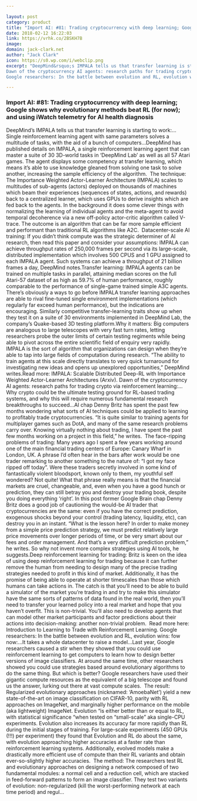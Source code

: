 ```yaml
---

layout: post
category: product
title: "Import AI: #81: Trading cryptocurrency with deep learning; Google shows why evolutionary methods beat RL (for now); and using iWatch telemetry for AI health diagnosis"
date: 2018-02-12 16:22:03
link: https://vrhk.co/2BSKH7B
image: 
domain: jack-clark.net
author: "Jack Clark"
icon: https://s0.wp.com/i/webclip.png
excerpt: "DeepMind&rsquo;s IMPALA tells us that transfer learning is starting to work:&hellip;Single reinforcement learning agent with same parameters solves a multitude of tasks, with the aid of a bunch of computers&hellip;DeepMind has published details on IMPALA, a single reinforcement learning agent that can master a suite of 30 3D-world tasks in &lsquo;DeepMind Lab&rsquo; as well as all 57 Atari games. The agent displays some competency at transfer learning, which means it&rsquo;s able to use knowledge gleaned from solving one task to solve another, increasing the sample efficiency of the algorithm.&nbsp;&nbsp;The technique: The Importance Weighted Actor-Learner Architecture (IMPALA) scales to multitudes of sub-agents (actors) deployed on thousands of machines which beam their experiences (sequences of states, actions, and rewards) back to a centralized learner, which uses GPUs to derive insights which are fed back to the agents. In the background it does some clever things with normalizing the learning of individual agents and the meta-agent to avoid temporal decoherence via a new off-policy actor-critic algorithm called V-trace. The outcome is an algorithm that can be far more sample efficient and performant than traditional RL algorithms like A2C.&nbsp; Datacenter-scale AI training: If you didn&rsquo;t think compute was the strategic determiner of AI research, then read this paper and consider your assumptions: IMPALA can achieve throughput rates of 250,000 frames per second via its large-scale, distributed implementation which involves 500 CPUS and 1 GPU assigned to each IMPALA agent. Such systems can achieve a throughput of 21 billion frames a day, DeepMind notes.Transfer learning: IMPALA agents can be trained on multiple tasks in parallel, attaining median scores on the full Atari-57 dataset of as high as 59.7% of human performance, roughly comparable to the performance of single-game trained simple A3C agents. There&rsquo;s obviously a ways to go before IMPALA transfer learning approaches are able to rival fine-tuned single environment implementations (which regularly far exceed human performance), but the indications are encouraging. Similarly competitive transfer-learning traits show up when they test it on a suite of 30 environments implemented in DeepMind Lab, the company&rsquo;s Quake-based 3D testing platform.Why it matters: Big computers are analogous to large telescopes with very fast turn rates, letting researchers probe the outer limits of certain testing regiments while being able to pivot across the entire scientific field of enquiry very rapidly. IMPALA is the sort of algorithm that organizations can design when they&rsquo;re able to tap into large fields of computation during research. &ldquo;The ability to train agents at this scale directly translates to very quick turnaround for investigating new ideas and opens up unexplored opportunities,&rdquo; DeepMind writes.Read more: IMPALA: Scalable Distributed Deep-RL with Importance Weighted Actor-Learner Architectures (Arxiv).
Dawn of the cryptocurrency AI agents: research paths for trading crypto via reinforcement learning:&hellip;Why crypto could be the ultimate testing ground for RL-based trading systems, and why this will require numerous fundamental research breakthroughs to succeed&hellip;AI chap Denny Britz has spent the past few months wondering what sorts of AI techniques could be applied to learning to profitably trade cryptocurrencies. &ldquo;It is quite similar to training agents for multiplayer games such as DotA, and many of the same research problems carry over. Knowing virtually nothing about trading, I have spent the past few months working on a project in this field,&rdquo; he writes.&nbsp;&nbsp;The face-ripping problems of trading: Many years ago I spent a few years working around one of the main financial trading centers of Europe: Canary Wharf in London, UK. A phrase I&rsquo;d often hear in the bars after work would be one trader remarking to another something to the nature of: &ldquo;I got my face ripped off today&rdquo;. Were these traders secretly involved in some kind of fantastically violent bloodsport, known only to them, my youthful self wondered? Not quite! What that phrase really means is that the financial markets are cruel, changeable, and, even when you have a good hunch or prediction, they can still betray you and destroy your trading book, despite you doing everything &lsquo;right&rsquo;. In this post former Google Brain chap Denny Britz does a good job of cautioning the would-be AI trader that cryptocurrencies are the same: even if you have the correct prediction, exogenous shocks beyond your control (trading latency, liquidity, etc), can destroy you in an instant. &ldquo;What is the lesson here? In order to make money from a simple price prediction strategy, we must predict relatively large price movements over longer periods of time, or be very smart about our fees and order management. And that&rsquo;s a very difficult prediction problem,&rdquo; he writes. So why not invent more complex strategies using AI tools, he suggests.Deep reinforcement learning for trading: Britz is keen on the idea of using deep reinforcement learning for trading because it can further remove the human from needing to design many of the precise trading strategies needed to profit in this kind of market. Additionally, it has the promise of being able to operate at shorter timescales than those which humans can take actions in. The catch is that you&rsquo;ll need to be able to build a simulator of the market you&rsquo;re trading in and try to make this simulator have the same sorts of patterns of data found in the real world, then you&rsquo;ll need to transfer your learned policy into a real market and hope that you haven&rsquo;t overfit. This is non-trivial. You&rsquo;ll also need to develop agents that can model other market participants and factor predictions about their actions into decision-making: another non-trivial problem.&nbsp; Read more here: Introduction to Learning to Trade with Reinforcement Learning.
Google researchers: In the battle between evolution and RL, evolution wins: fow now:&hellip;It takes a whole datacenter to raise a model&hellip;Last year, Google researchers caused a stir when they showed that you could use reinforcement learning to get computers to learn how to design better versions of image classifiers. At around the same time, other researchers showed you could use strategies based around evolutionary algorithms to do the same thing. But which is better? Google researchers have used their gigantic compute resources as the equivalent of a big telescope and found us the answer, lurking out there at vast compute scales.&nbsp; The result: Regularized evolutionary approaches (nicknamed: &lsquo;AmoebaNet&rsquo;) yield a new state-of-the-art on image classification on CIFAR-10, parity with RL approaches on ImageNet, and marginally higher performance on the mobile (aka lightweight) ImageNet. Evolution &ldquo;is either better than or equal to RL, with statistical significance &ldquo;when tested on &ldquo;small-scale&rdquo; aka single-CPU experiments. Evolution also increases its accuracy far more rapidly than RL during the initial stages of training. For large-scale experiments (450 GPUs (!!!) per experiment) they found that Evolution and RL do about the same, with evolution approaching higher accuracies at a faster rate than reinforcement learning systems. Additionally, evolved models make a drastically more efficient use of compute than their RL variants and obtain ever-so-slightly higher accuracies.&nbsp; The method: The researchers test RL and evolutionary approaches on designing a network composed of two fundamental modules: a normal cell and a reduction cell, which are stacked in feed-forward patterns to form an image classifier. They test two variants of evolution: non-regularized (kill the worst-performing network at each time period) and regul…"

---
```


### Import AI: #81: Trading cryptocurrency with deep learning; Google shows why evolutionary methods beat RL (for now); and using iWatch telemetry for AI health diagnosis

DeepMind&rsquo;s IMPALA tells us that transfer learning is starting to work:&hellip;Single reinforcement learning agent with same parameters solves a multitude of tasks, with the aid of a bunch of computers&hellip;DeepMind has published details on IMPALA, a single reinforcement learning agent that can master a suite of 30 3D-world tasks in &lsquo;DeepMind Lab&rsquo; as well as all 57 Atari games. The agent displays some competency at transfer learning, which means it&rsquo;s able to use knowledge gleaned from solving one task to solve another, increasing the sample efficiency of the algorithm.&nbsp;&nbsp;The technique: The Importance Weighted Actor-Learner Architecture (IMPALA) scales to multitudes of sub-agents (actors) deployed on thousands of machines which beam their experiences (sequences of states, actions, and rewards) back to a centralized learner, which uses GPUs to derive insights which are fed back to the agents. In the background it does some clever things with normalizing the learning of individual agents and the meta-agent to avoid temporal decoherence via a new off-policy actor-critic algorithm called V-trace. The outcome is an algorithm that can be far more sample efficient and performant than traditional RL algorithms like A2C.&nbsp; Datacenter-scale AI training: If you didn&rsquo;t think compute was the strategic determiner of AI research, then read this paper and consider your assumptions: IMPALA can achieve throughput rates of 250,000 frames per second via its large-scale, distributed implementation which involves 500 CPUS and 1 GPU assigned to each IMPALA agent. Such systems can achieve a throughput of 21 billion frames a day, DeepMind notes.Transfer learning: IMPALA agents can be trained on multiple tasks in parallel, attaining median scores on the full Atari-57 dataset of as high as 59.7% of human performance, roughly comparable to the performance of single-game trained simple A3C agents. There&rsquo;s obviously a ways to go before IMPALA transfer learning approaches are able to rival fine-tuned single environment implementations (which regularly far exceed human performance), but the indications are encouraging. Similarly competitive transfer-learning traits show up when they test it on a suite of 30 environments implemented in DeepMind Lab, the company&rsquo;s Quake-based 3D testing platform.Why it matters: Big computers are analogous to large telescopes with very fast turn rates, letting researchers probe the outer limits of certain testing regiments while being able to pivot across the entire scientific field of enquiry very rapidly. IMPALA is the sort of algorithm that organizations can design when they&rsquo;re able to tap into large fields of computation during research. &ldquo;The ability to train agents at this scale directly translates to very quick turnaround for investigating new ideas and opens up unexplored opportunities,&rdquo; DeepMind writes.Read more: IMPALA: Scalable Distributed Deep-RL with Importance Weighted Actor-Learner Architectures (Arxiv).
Dawn of the cryptocurrency AI agents: research paths for trading crypto via reinforcement learning:&hellip;Why crypto could be the ultimate testing ground for RL-based trading systems, and why this will require numerous fundamental research breakthroughs to succeed&hellip;AI chap Denny Britz has spent the past few months wondering what sorts of AI techniques could be applied to learning to profitably trade cryptocurrencies. &ldquo;It is quite similar to training agents for multiplayer games such as DotA, and many of the same research problems carry over. Knowing virtually nothing about trading, I have spent the past few months working on a project in this field,&rdquo; he writes.&nbsp;&nbsp;The face-ripping problems of trading: Many years ago I spent a few years working around one of the main financial trading centers of Europe: Canary Wharf in London, UK. A phrase I&rsquo;d often hear in the bars after work would be one trader remarking to another something to the nature of: &ldquo;I got my face ripped off today&rdquo;. Were these traders secretly involved in some kind of fantastically violent bloodsport, known only to them, my youthful self wondered? Not quite! What that phrase really means is that the financial markets are cruel, changeable, and, even when you have a good hunch or prediction, they can still betray you and destroy your trading book, despite you doing everything &lsquo;right&rsquo;. In this post former Google Brain chap Denny Britz does a good job of cautioning the would-be AI trader that cryptocurrencies are the same: even if you have the correct prediction, exogenous shocks beyond your control (trading latency, liquidity, etc), can destroy you in an instant. &ldquo;What is the lesson here? In order to make money from a simple price prediction strategy, we must predict relatively large price movements over longer periods of time, or be very smart about our fees and order management. And that&rsquo;s a very difficult prediction problem,&rdquo; he writes. So why not invent more complex strategies using AI tools, he suggests.Deep reinforcement learning for trading: Britz is keen on the idea of using deep reinforcement learning for trading because it can further remove the human from needing to design many of the precise trading strategies needed to profit in this kind of market. Additionally, it has the promise of being able to operate at shorter timescales than those which humans can take actions in. The catch is that you&rsquo;ll need to be able to build a simulator of the market you&rsquo;re trading in and try to make this simulator have the same sorts of patterns of data found in the real world, then you&rsquo;ll need to transfer your learned policy into a real market and hope that you haven&rsquo;t overfit. This is non-trivial. You&rsquo;ll also need to develop agents that can model other market participants and factor predictions about their actions into decision-making: another non-trivial problem.&nbsp; Read more here: Introduction to Learning to Trade with Reinforcement Learning.
Google researchers: In the battle between evolution and RL, evolution wins: fow now:&hellip;It takes a whole datacenter to raise a model&hellip;Last year, Google researchers caused a stir when they showed that you could use reinforcement learning to get computers to learn how to design better versions of image classifiers. At around the same time, other researchers showed you could use strategies based around evolutionary algorithms to do the same thing. But which is better? Google researchers have used their gigantic compute resources as the equivalent of a big telescope and found us the answer, lurking out there at vast compute scales.&nbsp; The result: Regularized evolutionary approaches (nicknamed: &lsquo;AmoebaNet&rsquo;) yield a new state-of-the-art on image classification on CIFAR-10, parity with RL approaches on ImageNet, and marginally higher performance on the mobile (aka lightweight) ImageNet. Evolution &ldquo;is either better than or equal to RL, with statistical significance &ldquo;when tested on &ldquo;small-scale&rdquo; aka single-CPU experiments. Evolution also increases its accuracy far more rapidly than RL during the initial stages of training. For large-scale experiments (450 GPUs (!!!) per experiment) they found that Evolution and RL do about the same, with evolution approaching higher accuracies at a faster rate than reinforcement learning systems. Additionally, evolved models make a drastically more efficient use of compute than their RL variants and obtain ever-so-slightly higher accuracies.&nbsp; The method: The researchers test RL and evolutionary approaches on designing a network composed of two fundamental modules: a normal cell and a reduction cell, which are stacked in feed-forward patterns to form an image classifier. They test two variants of evolution: non-regularized (kill the worst-performing network at each time period) and regul…